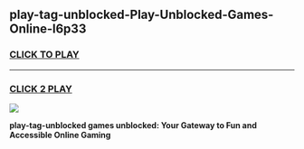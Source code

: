 
## play-tag-unblocked-Play-Unblocked-Games-Online-l6p33
<h3>
<a href="https://premium76.site?title=play-tag-unblocked&ref=25A">CLICK TO PLAY</a></h3>
<hr>

<h3>
<a href="https://premium76.site?title=play-tag-unblocked&ref=25A">CLICK 2 PLAY</a>
  
</h3>

<a href="https://premium76.site?title=play-tag-unblocked&ref=25A"><img src="https://clearcache.store/games.png"></a>


**play-tag-unblocked games unblocked: Your Gateway to Fun and Accessible Online Gaming**
